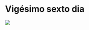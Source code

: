 # Vigésimo sexto dia

![](https://ik.imagekit.io/698xlahbaqz/follow_along_nav_uzMcBZgrrzS.gif?ik-sdk-version=javascript-1.4.3&updatedAt=1646701512028)